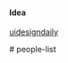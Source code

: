 #### Idea

[uidesigndaily](https://www.uidesigndaily.com/posts/figma-people-list-card-day-1424)


#   p e o p l e - l i s t  
 